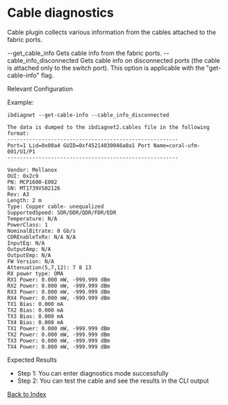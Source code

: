 # Cable diagnostics 

Cable plugin collects various information from the cables attached to the fabric ports.

--get_cable_info	Gets cable info from the fabric ports.
--cable_info_disconnected	Gets cable info on disconnected ports (the cable is attached only to the switch port). This option is applicable with the "get-cable-info" flag.

Relevant Configuration 

Example:

```
ibdiagnet --get-cable-info --cable_info_disconnected

The data is dumped to the ibdiagnet2.cables file in the following format:
-------------------------------------------------------
Port=1 Lid=0x00a4 GUID=0xf45214030046a0a1 Port Name=coral-ufm-001/U1/P1
-------------------------------------------------------

Vendor: Mellanox
OUI: 0x2c9
PN: MCP1600-E002
SN: MT1739VS02126
Rev: A3
Length: 2 m
Type: Copper cable- unequalized
SupportedSpeed: SDR/DDR/QDR/FDR/EDR
Temperature: N/A
PowerClass: 1
NominalBitrate: 0 Gb/s
CDREnableTxRx: N/A N/A
InputEq: N/A
OutputAmp: N/A
OutputEmp: N/A
FW Version: N/A
Attenuation(5,7,12): 7 8 13
RX power type: OMA
RX1 Power: 0.000 mW, -999.999 dBm
RX2 Power: 0.000 mW, -999.999 dBm
RX3 Power: 0.000 mW, -999.999 dBm
RX4 Power: 0.000 mW, -999.999 dBm
TX1 Bias: 0.000 mA
TX2 Bias: 0.000 mA
TX3 Bias: 0.000 mA
TX4 Bias: 0.000 mA
TX1 Power: 0.000 mW, -999.999 dBm
TX2 Power: 0.000 mW, -999.999 dBm
TX3 Power: 0.000 mW, -999.999 dBm
TX4 Power: 0.000 mW, -999.999 dBm
```

Expected Results 

* Step 1: You can enter diagnostics mode successfully
* Step 2: You can test the cable and see the results in the CLI output 

[Back to Index](./index.md)